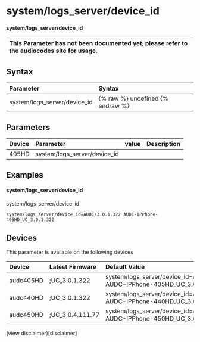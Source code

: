 ﻿---
description: system/logs_server/device_id
search: false
---

# system/logs_server/device_id

#### system/logs_server/device_id


| This Parameter has not been documented yet, please refer to the audiocodes site for usage.  |
| :--- |

## Syntax
| Parameter | Syntax |
| :--- | :--- |
|system/logs_server/device_id | {% raw %} undefined {% endraw %} |

## Parameters
|Device|Parameter|value|Description|
|:---|:---|:---|:---|
| 405HD | system/logs_server/device_id |  |  |

## Examples
#### system/logs_server/device_id

system/logs_server/device_id

```
system/logs_server/device_id=AUDC/3.0.1.322 AUDC-IPPhone-405HD_UC_3.0.1.322
```

## Devices
This parameter is available on the following devices

| Device | Latest Firmware | Default Value |
|:---|:---|:---|
| audc405HD | ;UC_3.0.1.322 | system/logs_server/device_id=AUDC/3.0.1.322 AUDC-IPPhone-405HD_UC_3.0.1.322 
| audc440HD | ;UC_3.0.1.322 | system/logs_server/device_id=AUDC/3.0.1.322 AUDC-IPPhone-440HD_UC_3.0.1.322 
| audc450HD | ;UC_3.0.4.111.77 | system/logs_server/device_id=AUDC/3.0.4.111 AUDC-IPPhone-450HD_UC_3.0.4.111/77 

(view disclaimer)[disclaimer]
